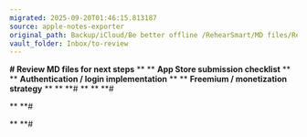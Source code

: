 ```yaml
---
migrated: 2025-09-20T01:46:15.813187
source: apple-notes-exporter
original_path: Backup/iCloud/Be better offline /RehearSmart/MD files/Review MD files for next steps.md
vault_folder: Inbox/to-review
---
```

**# Review MD files for next steps**
**
**
**App Store submission checklist**
**
**
**Authentication / login implementation**
**
**
**Freemium / monetization strategy**
**
**
**# 
**
**
**# 

**
**# 

**
**# 

